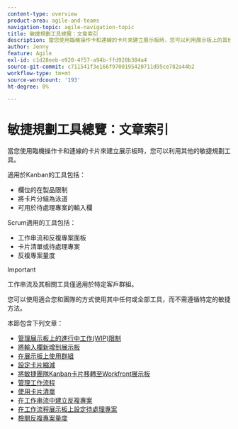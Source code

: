 ```yaml
---
content-type: overview
product-area: agile-and-teams
navigation-topic: agile-navigation-topic
title: 敏捷規劃工具總覽：文章索引
description: 當您使用臨機操作卡和連線的卡片來建立展示板時，您可以利用展示板上的其他敏捷計畫工具。
author: Jenny
feature: Agile
exl-id: c1d28eeb-e920-4f57-a94b-ffd928b384a4
source-git-commit: c711541f3e166f9700195420711d95ce782a44b2
workflow-type: tm+mt
source-wordcount: '193'
ht-degree: 0%

---
```


# 敏捷規劃工具總覽：文章索引

<!-- Audited: 5/2025 -->

當您使用臨機操作卡和連線的卡片來建立展示板時，您可以利用其他的敏捷規劃工具。

適用於Kanban的工具包括：

* 欄位的在製品限制
* 將卡片分組為泳道
* 可用於待處理專案的輸入欄

Scrum適用的工具包括：

* 工作串流和反複專案面板
* 卡片清單或待處理專案
* 反複專案量度

>[!IMPORTANT]
>
>工作串流及其相關工具僅適用於特定客戶群組。

您可以使用適合您和團隊的方式使用其中任何或全部工具，而不需遵循特定的敏捷方法。

本節包含下列文章：

* [管理展示板上的進行中工作(WIP)限制](/help/quicksilver/agile/use-boards-agile-planning-tools/manage-wip-limit-on-board.md)
* [將輸入欄新增到展示板](/help/quicksilver/agile/use-boards-agile-planning-tools/add-intake-column-to-board.md)
* [在展示板上使用群組](/help/quicksilver/agile/use-boards-agile-planning-tools/group-cards-on-board.md)
* [設定卡片縮減](/help/quicksilver/agile/use-boards-agile-planning-tools/configure-card-falloff.md)
* [將敏捷團隊Kanban卡片移轉至Workfront展示板](/help/quicksilver/agile/use-boards-agile-planning-tools/migrate-kanban-cards-to-boards.md)
* [管理工作流程](/help/quicksilver/agile/use-boards-agile-planning-tools/manage-collections.md)
* [使用卡片清單](/help/quicksilver/agile/use-boards-agile-planning-tools/use-card-list.md)
* [在工作串流中建立反複專案](/help/quicksilver/agile/use-boards-agile-planning-tools/create-an-iteration-in-workstream.md)
* [在工作流程展示板上設定待處理專案](/help/quicksilver/agile/use-boards-agile-planning-tools/configure-backlog-workstream-board.md)
* [檢閱反複專案量度](/help/quicksilver/agile/use-boards-agile-planning-tools/review-iteration-metrics.md)
